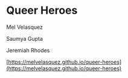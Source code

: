 Queer Heroes
========

Mel Velasquez

Saumya Gupta

Jeremiah Rhodes

[https://melvelasquez.github.io/queer-heroes](https://melvelasquez.github.io/queer-heroes)